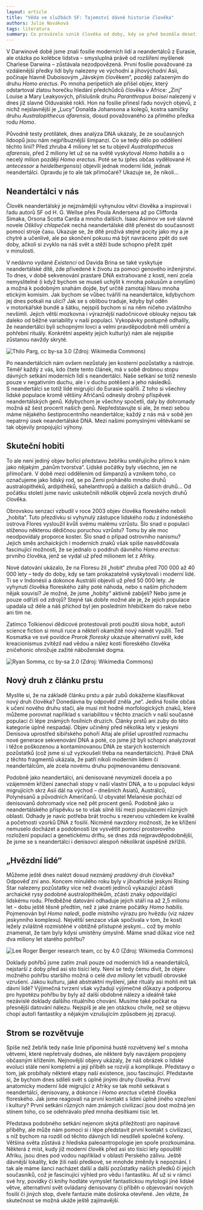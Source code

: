 ```yaml
---
layout: article
title: "Věda ve službách SF: Tajemství dávné historie člověka"
authors: Julie Nováková
tags: literatura
summary: Co provázelo vznik člověka od doby, kdy se před bezmála deseti miliony let oddělily linie vedoucí k nám a k šimpanzům? Dobrodružné pátrání po našich počátcích se rozhořelo po vydání Darwinova O vzniku druhů a poté O původu člověka, a brzy přineslo vytoužené ovoce. Ale cesta za předky člověka byla spletitá…
---
```


V Darwinově době jsme znali fosilie moderních lidí a neandertálců z Eurasie, ale otázka po kolébce lidstva – smysluplná právě od rozšíření myšlenek Charlese Darwina – zůstávala nezodpovězená. První fosilie považované za vzdálenější předky lidí byly nalezeny ve východní a jihovýchodní Asii, počínaje hlavně Duboisovým „Jávským člověkem“, později zařazeným do druhu _Homo erectus_. Po mnoha peripetiích ale přišel objev, který odstartoval zlatou horečku hledání předchůdců člověka v Africe: „Zinj“ Louise a Mary Leakyových, příslušník druhu _Paranthropus boisei_ nalezený v dnes již slavné Olduvaiské rokli. Hon na fosilie přinesl řadu nových objevů, z nichž nejslavnější je „Lucy“ Donalda Johansona a kolegů, kostra samičky druhu _Australopithecus afarensis_, dosud považovaného za přímého předka rodu _Homo_.

Původně testy protilátek, dnes analýza DNA ukázaly, že ze současných lidoopů jsou nám nejpříbuznější šimpanzi. Co se tedy dělo po oddělení těchto linií? Před zhruba 4 miliony let se tu objevil _Australopithecus afarensis_, před 2 miliony let už se na světě vyskytoval _Homo habilis_ a o necelý milion později _Homo erectus_. Poté se tu (přes občas vydělované _H. antecessor_ a _heidelbergensis_) objevili jednak moderní lidé, jednak neandertálci. Opravdu je to ale tak přímočaré? Ukazuje se, že nikoli…

## Neandertálci v nás

Člověk neandertálský je nejznámější vyhynulou větví člověka a inspiroval i řadu autorů SF od H. G. Wellse přes Poula Andersena až po Clifforda Simaka, Orsona Scotta Carda a mnoho dalších. Isaac Asimov ve své slavné novele _Ošklivý chlapeček_ nechá neandertálské dítě přenést do současnosti pomocí stroje času. Ukazuje se, že dítě prožívá stejné pocity jako my a je chytré a učenlivé, ale po skončení pokusu má být navráceno zpět do své doby, ačkoli si zvyklo na náš svět a stěží bude schopno přežít zpět v minulosti.

V nedávno vydané _Existenci_ od Davida Brina se také vyskytuje neandertálské dítě, zde přivedené k životu za pomoci genového inženýrství. To dnes, v době sekvenování prastaré DNA extrahované z kostí, není zcela nemyslitelné (i když bychom se museli uchýlit k mnoha pokusům a omylům) a možná k podobným snahám dojde, byť určitě zamotají hlavu mnoha etickým komisím. Jak bychom se vůbec tvářili na neandertálce, kdybychom jej dnes potkali na ulici? Jak se s oblibou traduje, kdyby byl oděn v motorkářské bundě a šátku, nejspíš bychom si na něm ničeho zvláštního nevšimli. Jejich větší mozkovna i výraznější nadočnicové oblouky nejsou tak daleko od běžné variability v naší populaci. Vykopávky postupně odhalily, že neandertálci byli schopnými lovci a velmi pravděpodobně měli umění a pohřební rituály. Konkrétní aspekty jejich kultur(y) nám ale nejspíše zůstanou navždy skryté.

![Thilo Parg, <a href="http://creativecommons.org/licenses/by-sa/3.0/">cc by-sa 3.0</a> (Zdroj: <a href="https://commons.wikimedia.org/wiki/File:Denisova_Phalanx_distalis.jpg">Wikimedia Commons</a>)](denisova-phalanx-dista-opt.jpg)

Po neandertálcích nám ovšem nezůstaly jen kosterní pozůstatky a nástroje. Téměř každý z vás, kdo čtete tento článek, má v sobě drobnou stopu dávných setkání moderních lidí s neandertálci. Naše setkání se totiž neneslo pouze v negativním duchu, ale i v duchu potěšení a jeho následků. S neandertálci se totiž lidé migrující do Eurasie spářili. Z toho si všechny lidské populace kromě většiny Afričanů odnesly drobný příspěvek neandertálských genů. Kdybychom je všechny spočetli, daly by dohromady možná až šest procent našich genů. Nepředstavujte si ale, že mezi sebou máme nějakého šestiprocentního neandertálce; každý z nás má v sobě jen nepatrný úsek neandertálské DNA. Mezi našimi pomyslnými větévkami se tak objevily propojující výhony.

## Skuteční hobiti

To ale není jediný objev bořící představu žebříku směřujícího přímo k nám jako nějakým „pánům tvorstva“. Lidské počátky byly všechno, jen ne přímočaré. V době mezi oddělením od šimpanzů a vznikem toho, co označujeme jako lidský rod, se po Zemi prohánělo mnoho druhů australopithéků, ardipithéků, sahelanthropů a dalších a dalších druhů… Od počátku století jsme navíc uskutečnili několik objevů zcela nových druhů člověka.

Obrovskou senzaci vzbudil v roce 2003 objev člověka floreského neboli „hobita“. Tuto přezdívku si vyhynulý zástupce lidského rodu z indonéského ostrova Flores vysloužil kvůli svému malému vzrůstu. Šlo snad o populaci stiženou některou dědičnou poruchou vzrůstu? Tomu by ale moc neodpovídaly proporce koster. Šlo snad o případ ostrovního nanismu? Jejich směs archaických i moderních znaků však spíše nasvědčovala fascinující možnosti, že se jednalo o poddruh dávného _Homo erectus_: prvního člověka, jenž se vydal už před milionem let z Afriky.

Nové datování ukázalo, že na Floresu žil „hobit“ zhruba před 700 000 až 40 000 lety – tedy do doby, kdy se tam prokazatelně vyskytovali i moderní lidé. Ti se v Indonésii a dokonce Austrálii objevili už před 50 000 lety. Je vyhynutí člověka floreského záhy poté náhoda, nebo s naším příchodem nějak souvisí? Je možné, že jsme „hobity“ aktivně zabíjeli? Nebo jsme je pouze odřízli od zdrojů? Stejně tak dobře možné ale je, že jejich populace upadala už déle a náš příchod byl jen posledním hřebíčkem do rakve nebo ani tím ne.

Zatímco Tolkienovi dědicové protestovali proti použití slova hobit, autoři science fiction si mnuli ruce a někteří okamžitě nový námět využili. Ted Kosmatka ve své povídce _Prorok floreský_ ukazuje alternativní svět, kde kreacionismus zvítězil nad vědou a nález kostí floreského člověka zničehonic ohrožuje zažité náboženské dogma.

![Ryan Somma, <a href="https://creativecommons.org/licenses/by-sa/2.0/deed.en">cc by-sa 2.0</a> 			(Zdroj: <a href="https://commons.wikimedia.org/wiki/File:Homo_floresiensis.jpg">Wikimedia Commons</a>)](homo-floresiensis-opt.jpg)

## Nový druh z článku prstu

Myslíte si, že na základě článku prstu a pár zubů dokážeme klasifikovat nový druh člověka? Donedávna by odpověď zněla „ne“. Jediná fosilie občas k učení nového druhu stačí, ale musí mít hodně morfologických znaků, které můžeme porovnat například s variabilitou v těchto znacích v naší současné populaci či lépe známých fosilních druzích. Články prstů ani zuby do této kategorie úplně nespadají. Objev učiněný před několika lety v jeskyni Denisova uprostřed sibiřského pohoří Altaj ale přišel uprostřed rozmachu nové generace sekvenování DNA a poté, co jsme již byli schopni analyzovat i těžce poškozenou a kontaminovanou DNA ze starých kosterních pozůstatků (což jsme si už vyzkoušeli třeba na neandertálcích). Právě DNA z těchto fragmentů ukázala, že patří nikoli moderním lidem či neandertálcům, ale zcela novému druhu pojmenovanému denisované.

Podobně jako neandertálci, ani denisované nevymizeli docela a po vzájemném křížení zanechali stopy v naší vlastní DNA, a to u populací kdysi migrujících skrz Asii dál na východ – dnešních Asiatů, Austrálců, Polynésanů a původních Američanů. U obyvatel Melanésie pochází od denisovanů dohromady více než pět procent genů. Podobně jako u neandertálského příspěvku se to však silně liší mezi populacemi různých oblastí. Odhady je navíc potřeba brát trochu s rezervou vzhledem ke kvalitě a početnosti vzorků DNA z fosilií. Nicméně navzdory možnosti, že ke křížení nemuselo docházet a podobnosti lze vysvětlit pomocí prostorového rozložení populací a genetickému driftu, se dnes zdá nejpravděpodobnější, že jsme se s neandertálci i denisovci alespoň několikrát úspěšně zkřížili.

## „Hvězdní lidé“

Můžeme ještě dnes nalézt dosud neznámý _pradávný_ druh člověka? Odpověď zní ano. Koncem minulého roku byly v jihoafrické jeskyni Rising Star nalezeny pozůstatky více než dvaceti jedinců vykazující zčásti archaické rysy podobné australopithékům, zčásti znaky odpovídající lidskému rodu. Předběžné datování odhaduje jejich stáří na až 2,5 milionu let – dobu ještě těsně předtím, než z jaké známe počátky _Homo habilis_. Pojmenován byl _Homo naledi_, podle místního výrazu pro hvězdu (viz název jeskynního komplexu). Největší senzace však spočívala v tom, že kosti ležely zvláštně rozmístěné v obtížně přístupné jeskyni… což by mohlo znamenat, že tam byly kdysi umístěny úmyslně. Máme snad důkaz více než dva miliony let starého pohřbu?

![Lee Roger Berger research team, <a href="https://creativecommons.org/licenses/by/4.0/deed.en">cc by 4.0</a> 			(Zdroj: <a href="https://commons.wikimedia.org/wiki/File:Homo_naledi_skeletal_specimens.jpg">Wikimedia Commons</a>)](homo-naledi-skeletal-s-opt.jpg)

Doklady pohřbů jsme zatím znali pouze od moderních lidí a neandertálců, nejstarší z doby před asi sto tisíci lety. Není se tedy čemu divit, že objev možného pohřbu staršího možná o celé _dva miliony_ let vzbudil obrovské vzrušení. Jakou kulturu, jaké abstraktní myšlení, jaké rituály asi mohli mít tak dávní lidé? Výjimečná tvrzení však vyžadují výjimečné důkazy a podporou pro hypotézu pohřbu by byly až další obdobné nálezy a ideálně také nezávislé doklady dalšího rituálního chování. Musíme také počkat na přesnější datování nálezu. Nejspíš je ale jen otázkou chvíle, než se objevu chopí autoři fantastiky a nějakým vzrušujícím způsobem jej zpracují.

## Strom se rozvětvuje

Spíše než žebřík tedy naše linie připomíná hustě rozvětvený keř s mnoha větvemi, které nepřetrvaly dodnes, ale některé byly navzájem propojeny občasným křížením. Nejnovější objevy ukázaly, že náš obrázek o lidské evoluci stále není kompletní a její příběh se rozvíjí a komplikuje. Představy o tom, jak probíhaly některé etapy naší existence, jsou fascinující. Představte si, že bychom dnes sdíleli svět s úplně jinými druhy člověka. První anatomicky moderní lidé migrující z Afriky se tak mohli setkávat s neandertálci, denisovany, a dokonce i _Homo erectus_ včetně člověka floreského. Jak jsme reagovali na první kontakt s lidmi úplně jiného vzezření i kultury? První setkání různých nám známých civilizací jsou dost možná jen stínem toho, co se odehrávalo před mnoha desítkami tisíc let.

Představa podobného setkání nejenom skýtá příležitosti pro napínavé příběhy, ale může nám pomoci si i lépe představit první kontakt s civilizací, s níž bychom na rozdíl od těchto dávných lidí nesdíleli společné kořeny. Většina světa zůstává z hlediska paleoantropologie jen spoře prozkoumána. Některá z míst, kudy již moderní člověk před asi sto tisíci lety opouštěl Afriku, jsou dnes pod vodou například v oblasti Perského zálivu. Ještě dávnější lokality, kde žili naši předkové, se mnohde změnily k nepoznání. I tak ale máme šanci nacházet další a další pozůstatky našich předků či jejich současníků, což je fascinující výhled pro vědu i fantastiku. Ať už si v rámci své hry, povídky či knihy hodláte vymyslet fantastickou mytologii jiné lidské větve, alternativní svět ovládaný denisovany či příběh o objevování nových fosilií či jiných stop, dveře fantazie máte doširoka otevřené. Jen vězte, že skutečnost se možná ukáže ještě zajímavější.
